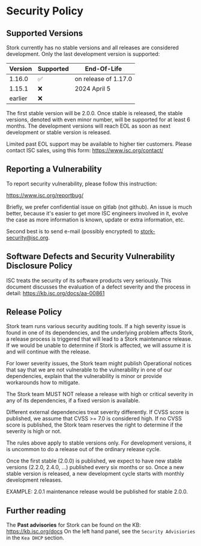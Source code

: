 # Security Policy

## Supported Versions

Stork currently has no stable versions and all releases are considered development. Only the last development version is
supported:

| Version | Supported          | End-Of-Life           |
| ------- | ------------------ | --------------------- |
| 1.16.0  | :white_check_mark: | on release of 1.17.0  |
| 1.15.1  | :x:                | 2024 April 5          |
| earlier | :x:                |                       |


The first stable version will be 2.0.0. Once stable is released, the stable versions, denoted with even minor number,
will be supported for at least 6 months. The development versions will reach EOL as soon as next development or stable
version is released.

Limited past EOL support may be available to higher tier customers.
Please contact ISC sales, using this form: https://www.isc.org/contact/

## Reporting a Vulnerability

To report security vulnerability, please follow this instruction:

https://www.isc.org/reportbug/

Briefly, we prefer confidential issue on gitlab (not github). An issue is much better, because it's easier to get more
ISC engineers involved in it, evolve the case as more information is known, update or extra information, etc.

Second best is to send e-mail (possibly encrypted) to stork-security@isc.org.

## Software Defects and Security Vulnerability Disclosure Policy

ISC treats the security of its software products very seriously. This document discusses the evaluation of a defect
severity and the process in detail: https://kb.isc.org/docs/aa-00861

## Release Policy

Stork team runs various security auditing tools. If a high severity issue is found in one of its dependencies, and the
underlying problem affects Stork, a release process is triggered that will lead to a Stork maintenance release.
If we would be unable to determine if Stork is affected, we will assume it is and will continue with the release.

For lower severity issues, the Stork team might publish Operational notices that say that we are not vulnerable to
the vulnerability in one of our dependencies, explain that the vulnerability is minor or provide workarounds how to
mitigate.

The Stork team MUST NOT release a release with high or critical severity in any of its dependencies, if a fixed version
is available.

Different external dependencies treat severity differently. If CVSS score is published, we assume that CVSS >= 7.0
is considered high. If no CVSS score is published, the Stork team reserves the right to determine if the severity
is high or not.

The rules above apply to stable versions only. For development versions, it is uncommon to do a release out of the
ordinary release cycle.

Once the first stable (2.0.0) is published, we expect to have new stable versions (2.2.0, 2.4.0, ...) published
every six months or so. Once a new stable version is released, a new development cycle starts with monthly
development releases.


EXAMPLE: 2.0.1 maintenance release would be published for stable 2.0.0.

## Further reading

The **Past advisories** for Stork can be found on the KB: https://kb.isc.org/docs
On the left hand panel, see the `Security Advisiories` in the `Kea DHCP` section.
